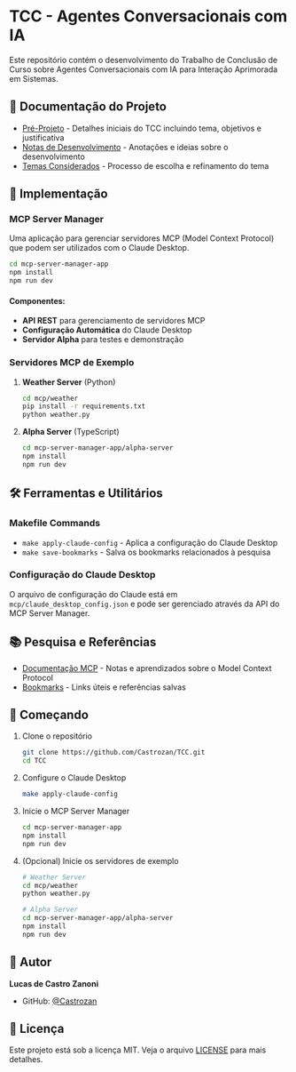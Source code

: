 # TCC - Agentes Conversacionais com IA

Este repositório contém o desenvolvimento do Trabalho de Conclusão de Curso sobre Agentes Conversacionais com IA para Interação Aprimorada em Sistemas.

## 📑 Documentação do Projeto

- [Pré-Projeto](docs/pre-projeto.md) - Detalhes iniciais do TCC incluindo tema, objetivos e justificativa
- [Notas de Desenvolvimento](notes.md) - Anotações e ideias sobre o desenvolvimento
- [Temas Considerados](theme-ideas.md) - Processo de escolha e refinamento do tema

## 🔧 Implementação

### MCP Server Manager

Uma aplicação para gerenciar servidores MCP (Model Context Protocol) que podem ser utilizados com o Claude Desktop.

```bash
cd mcp-server-manager-app
npm install
npm run dev
```

#### Componentes:
- **API REST** para gerenciamento de servidores MCP
- **Configuração Automática** do Claude Desktop
- **Servidor Alpha** para testes e demonstração

### Servidores MCP de Exemplo

1. **Weather Server** (Python)
   ```bash
   cd mcp/weather
   pip install -r requirements.txt
   python weather.py
   ```

2. **Alpha Server** (TypeScript)
   ```bash
   cd mcp-server-manager-app/alpha-server
   npm install
   npm run dev
   ```

## 🛠️ Ferramentas e Utilitários

### Makefile Commands

- `make apply-claude-config` - Aplica a configuração do Claude Desktop
- `make save-bookmarks` - Salva os bookmarks relacionados à pesquisa

### Configuração do Claude Desktop

O arquivo de configuração do Claude está em `mcp/claude_desktop_config.json` e pode ser gerenciado através da API do MCP Server Manager.

## 📚 Pesquisa e Referências

- [Documentação MCP](mcp/mcp-docs-and-hands-on.md) - Notas e aprendizados sobre o Model Context Protocol
- [Bookmarks](bookmarks/bookmarks.json) - Links úteis e referências salvas

## 🚀 Começando

1. Clone o repositório
   ```bash
   git clone https://github.com/Castrozan/TCC.git
   cd TCC
   ```

2. Configure o Claude Desktop
   ```bash
   make apply-claude-config
   ```

3. Inicie o MCP Server Manager
   ```bash
   cd mcp-server-manager-app
   npm install
   npm run dev
   ```

4. (Opcional) Inicie os servidores de exemplo
   ```bash
   # Weather Server
   cd mcp/weather
   python weather.py

   # Alpha Server
   cd mcp-server-manager-app/alpha-server
   npm install
   npm run dev
   ```

## 👤 Autor

**Lucas de Castro Zanoni**
- GitHub: [@Castrozan](https://github.com/Castrozan)

## 📄 Licença

Este projeto está sob a licença MIT. Veja o arquivo [LICENSE](LICENSE) para mais detalhes.
